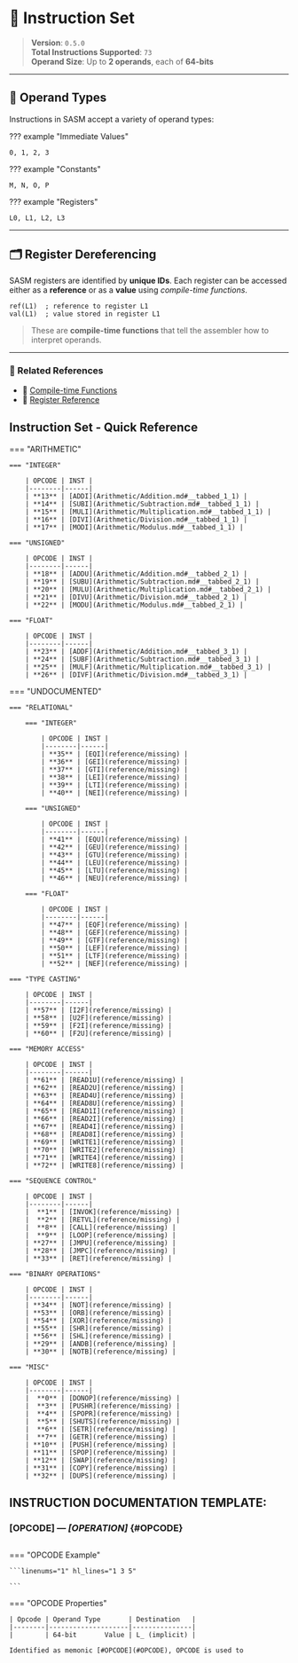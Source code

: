 # 🧠 Instruction Set

> **Version**: `0.5.0`  
> **Total Instructions Supported**: `73`  
> **Operand Size**: Up to **2 operands**, each of **64-bits**

---

## 🧩 Operand Types

Instructions in SASM accept a variety of operand types:

??? example "Immediate Values"

    0, 1, 2, 3

??? example "Constants"

    M, N, O, P

??? example "Registers"

    L0, L1, L2, L3

---

## 🗂️ Register Dereferencing

SASM registers are identified by **unique IDs**. Each register can be accessed either as a **reference** or as a **value** using _compile-time functions_.

```sasm
ref(L1)  ; reference to register L1
val(L1)  ; value stored in register L1
```

> These are **compile-time functions** that tell the assembler how to interpret operands.

---

### 🔗 Related References

- 📄 [Compile-time Functions](../reference/compile_time_functions.md) <!-- Update this link -->
- 📄 [Register Reference](../reference/registers.md) <!-- Update this link -->

## Instruction Set - Quick Reference

=== "ARITHMETIC"

    === "INTEGER"

        | OPCODE | INST |
        |--------|------|
        | **13** | [ADDI](Arithmetic/Addition.md#__tabbed_1_1) |
        | **14** | [SUBI](Arithmetic/Subtraction.md#__tabbed_1_1) |
        | **15** | [MULI](Arithmetic/Multiplication.md#__tabbed_1_1) |
        | **16** | [DIVI](Arithmetic/Division.md#__tabbed_1_1) |
        | **17** | [MODI](Arithmetic/Modulus.md#__tabbed_1_1) |

    === "UNSIGNED"

        | OPCODE | INST |
        |--------|------|
        | **18** | [ADDU](Arithmetic/Addition.md#__tabbed_2_1) |
        | **19** | [SUBU](Arithmetic/Subtraction.md#__tabbed_2_1) |
        | **20** | [MULU](Arithmetic/Multiplication.md#__tabbed_2_1) |
        | **21** | [DIVU](Arithmetic/Division.md#__tabbed_2_1) |
        | **22** | [MODU](Arithmetic/Modulus.md#__tabbed_2_1) |

    === "FLOAT"

        | OPCODE | INST |
        |--------|------|
        | **23** | [ADDF](Arithmetic/Addition.md#__tabbed_3_1) |
        | **24** | [SUBF](Arithmetic/Subtraction.md#__tabbed_3_1) |
        | **25** | [MULF](Arithmetic/Multiplication.md#__tabbed_3_1) |
        | **26** | [DIVF](Arithmetic/Division.md#__tabbed_3_1) |

=== "UNDOCUMENTED"

    === "RELATIONAL"

        === "INTEGER"

            | OPCODE | INST |
            |--------|------|
            | **35** | [EQI](reference/missing) |
            | **36** | [GEI](reference/missing) |
            | **37** | [GTI](reference/missing) |
            | **38** | [LEI](reference/missing) |
            | **39** | [LTI](reference/missing) |
            | **40** | [NEI](reference/missing) |

        === "UNSIGNED"

            | OPCODE | INST |
            |--------|------|
            | **41** | [EQU](reference/missing) |
            | **42** | [GEU](reference/missing) |
            | **43** | [GTU](reference/missing) |
            | **44** | [LEU](reference/missing) |
            | **45** | [LTU](reference/missing) |
            | **46** | [NEU](reference/missing) |

        === "FLOAT"

            | OPCODE | INST |
            |--------|------|
            | **47** | [EQF](reference/missing) |
            | **48** | [GEF](reference/missing) |
            | **49** | [GTF](reference/missing) |
            | **50** | [LEF](reference/missing) |
            | **51** | [LTF](reference/missing) |
            | **52** | [NEF](reference/missing) |

    === "TYPE CASTING"

        | OPCODE | INST |
        |--------|------|
        | **57** | [I2F](reference/missing) |
        | **58** | [U2F](reference/missing) |
        | **59** | [F2I](reference/missing) |
        | **60** | [F2U](reference/missing) |

    === "MEMORY ACCESS"

        | OPCODE | INST |
        |--------|------|
        | **61** | [READ1U](reference/missing) |
        | **62** | [READ2U](reference/missing) |
        | **63** | [READ4U](reference/missing) |
        | **64** | [READ8U](reference/missing) |
        | **65** | [READ1I](reference/missing) |
        | **66** | [READ2I](reference/missing) |
        | **67** | [READ4I](reference/missing) |
        | **68** | [READ8I](reference/missing) |
        | **69** | [WRITE1](reference/missing) |
        | **70** | [WRITE2](reference/missing) |
        | **71** | [WRITE4](reference/missing) |
        | **72** | [WRITE8](reference/missing) |

    === "SEQUENCE CONTROL"

        | OPCODE | INST |
        |--------|------|
        |  **1** | [INVOK](reference/missing) |
        |  **2** | [RETVL](reference/missing) |
        |  **8** | [CALL](reference/missing) |
        |  **9** | [LOOP](reference/missing) |
        | **27** | [JMPU](reference/missing) |
        | **28** | [JMPC](reference/missing) |
        | **33** | [RET](reference/missing) |

    === "BINARY OPERATIONS"

        | OPCODE | INST |
        |--------|------|
        | **34** | [NOT](reference/missing) |
        | **53** | [ORB](reference/missing) |
        | **54** | [XOR](reference/missing) |
        | **55** | [SHR](reference/missing) |
        | **56** | [SHL](reference/missing) |
        | **29** | [ANDB](reference/missing) |
        | **30** | [NOTB](reference/missing) |

    === "MISC"

        | OPCODE | INST |
        |--------|------|
        |  **0** | [DONOP](reference/missing) |
        |  **3** | [PUSHR](reference/missing) |
        |  **4** | [SPOPR](reference/missing) |
        |  **5** | [SHUTS](reference/missing) |
        |  **6** | [SETR](reference/missing) |
        |  **7** | [GETR](reference/missing) |
        | **10** | [PUSH](reference/missing) |
        | **11** | [SPOP](reference/missing) |
        | **12** | [SWAP](reference/missing) |
        | **31** | [COPY](reference/missing) |
        | **32** | [DUPS](reference/missing) |

## INSTRUCTION DOCUMENTATION TEMPLATE:

### [OPCODE] — _[OPERATION]_ {#OPCODE}

```title="Algorithm"

```

<div class="result" markdown>

=== "OPCODE Example"

    ```linenums="1" hl_lines="1 3 5"

    ```

=== "OPCODE Properties"

    | Opcode | Operand Type       | Destination   |
    |--------|--------------------|---------------|
    |        | 64-bit       Value | L_ (implicit) |

    Identified as memonic [#OPCODE](#OPCODE), OPCODE is used to

</div>
